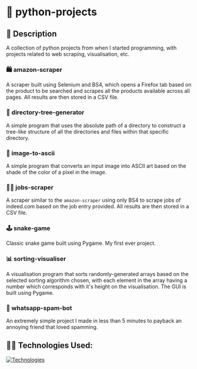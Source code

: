 # 🐍 python-projects

## 📃 Description
A collection of python projects from when I started programming, with projects related to web scraping, visualisation, etc.

### 🛍 amazon-scraper
A scraper built using Selenium and BS4, which opens a Firefox tab based on the product to be searched and scrapes all the products available across all pages. All results are then stored in a CSV file.

### 📁 directory-tree-generator
A simple program that uses the absolute path of a directory to construct a tree-like structure of all the directories and files within that specific directory.

### 🎨 image-to-ascii
A simple program that converts an input image into ASCII art based on the shade of the color of a pixel in the image.

### 👨‍🏭 jobs-scraper
A scraper similar to the ```amazon-scraper``` using only BS4 to scrape jobs of indeed.com based on the job entry provided. All results are then stored in a CSV file.

### 🕹 snake-game
Classic snake game built using Pygame. My first ever project.

### 📊 sorting-visualiser
A visualisation program that sorts randomly-generated arrays based on the selected sorting algorithm chosen, with each element in the array having a number which corresponds with it's height on the visualisation. The GUI is built using Pygame.

### 💬 whatsapp-spam-bot
An extremely simple project I made in less than 5 minutes to payback an annoying friend that loved spamming.

## 👩‍💻 Technologies Used:
[![Technologies](https://skillicons.dev/icons?i=python,selenium&theme=dark)](https://skillicons.dev)
